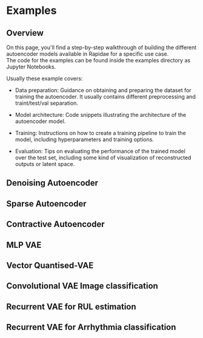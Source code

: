 # Examples

## Overview 

On this page, you'll find a step-by-step walkthrough of building the different autoencoder models available in Rapidae for a specific use case.  
The code for the examples can be found inside the examples directory as Jupyter Notebooks.

Usually these example covers:

- Data preparation: Guidance on obtaining and preparing the dataset for training the autoencoder. It usually contains different preprocessing and traint/test/val separation.

- Model architecture: Code snippets illustrating the architecture of the autoencoder model.

- Training: Instructions on how to create a training pipeline to train the model, including hyperparameters and training options.

- Evaluation: Tips on evaluating the performance of the trained model over the test set, including some kind of visualization of reconstructed outputs or latent space.

## Denoising Autoencoder

## Sparse Autoencoder 

## Contractive Autoencoder 

## MLP VAE

## Vector Quantised-VAE

## Convolutional VAE Image classification

## Recurrent VAE for RUL estimation

## Recurrent VAE for Arrhythmia classification

